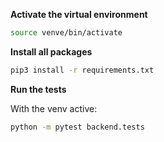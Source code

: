 **Activate the virtual environment**

```bash
source venve/bin/activate
```

**Install all packages**

```bash
pip3 install -r requirements.txt
```

**Run the  tests**

With the venv active:

```bash
python -m pytest backend.tests
```
